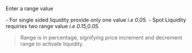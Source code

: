 Enter a range value

\- For single sided liquidity provide only one value _i\.e 0\.05\._
\- Spot Liquidity requiries two range value _i\.e 0\.15,0\.05\._

>Range is in percentage\, signifying price increment and decrement range to activate liquidity\.
